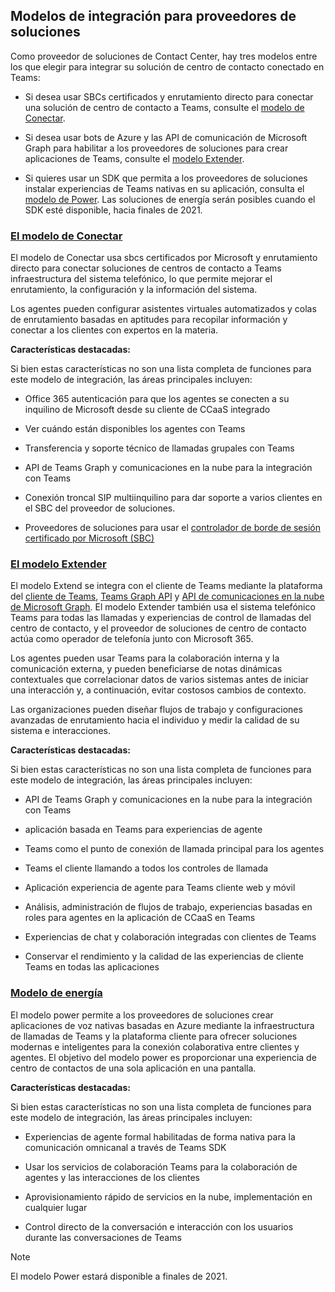 ## <a name="integration-models-for-solution-providers"></a>Modelos de integración para proveedores de soluciones

<a name="steps"></a>

Como proveedor de soluciones de Contact Center, hay tres modelos entre los que elegir para integrar su solución de centro de contacto conectado en Teams:

- Si desea usar SBCs certificados y enrutamiento directo para conectar una solución de centro de contacto a Teams, consulte el [modelo de Conectar](?tabs=connect#steps).

- Si desea usar bots de Azure y las API de comunicación de Microsoft Graph para habilitar a los proveedores de soluciones para crear aplicaciones de Teams, consulte el [modelo Extender](?tabs=extend#steps).

- Si quieres usar un SDK que permita a los proveedores de soluciones instalar experiencias de Teams nativas en su aplicación, consulta el [modelo de Power](?tabs=power#steps). Las soluciones de energía serán posibles cuando el SDK esté disponible, hacia finales de 2021.

### <a name="the-connect-model"></a>[**El modelo de Conectar**](#tab/connect)

El modelo de Conectar usa sbcs certificados por Microsoft y enrutamiento directo para conectar soluciones de centros de contacto a Teams infraestructura del sistema telefónico, lo que permite mejorar el enrutamiento, la configuración y la información del sistema.

Los agentes pueden configurar asistentes virtuales automatizados y colas de enrutamiento basadas en aptitudes para recopilar información y conectar a los clientes con expertos en la materia.

**Características destacadas:**

Si bien estas características no son una lista completa de funciones para este modelo de integración, las áreas principales incluyen:

- Office 365 autenticación para que los agentes se conecten a su inquilino de Microsoft desde su cliente de CCaaS integrado

- Ver cuándo están disponibles los agentes con Teams

- Transferencia y soporte técnico de llamadas grupales con Teams

- API de Teams Graph y comunicaciones en la nube para la integración con Teams

- Conexión troncal SIP multiinquilino para dar soporte a varios clientes en el SBC del proveedor de soluciones.

- Proveedores de soluciones para usar el [<span class="underline">controlador de borde de sesión certificado por Microsoft (SBC)</span>](../direct-routing-border-controllers.md)

### <a name="the-extend-model"></a>[**El modelo Extender**](#tab/extend)

El modelo Extend se integra con el cliente de Teams mediante la plataforma del [cliente de Teams](/microsoftteams/platform/overview), [Teams Graph API](/graph/api/resources/teams-api-overview) y [API de comunicaciones en la nube de Microsoft Graph](/graph/api/resources/communications-api-overview). El modelo Extender también usa el sistema telefónico Teams para todas las llamadas y experiencias de control de llamadas del centro de contacto, y el proveedor de soluciones de centro de contacto actúa como operador de telefonía junto con Microsoft 365.

Los agentes pueden usar Teams para la colaboración interna y la comunicación externa, y pueden beneficiarse de notas dinámicas contextuales que correlacionar datos de varios sistemas antes de iniciar una interacción y, a continuación, evitar costosos cambios de contexto.

Las organizaciones pueden diseñar flujos de trabajo y configuraciones avanzadas de enrutamiento hacia el individuo y medir la calidad de su sistema e interacciones.

**Características destacadas:**

Si bien estas características no son una lista completa de funciones para este modelo de integración, las áreas principales incluyen:

- API de Teams Graph y comunicaciones en la nube para la integración con Teams

- aplicación basada en Teams para experiencias de agente

- Teams como el punto de conexión de llamada principal para los agentes

- Teams el cliente llamando a todos los controles de llamada

- Aplicación experiencia de agente para Teams cliente web y móvil

- Análisis, administración de flujos de trabajo, experiencias basadas en roles para agentes en la aplicación de CCaaS en Teams

- Experiencias de chat y colaboración integradas con clientes de Teams

- Conservar el rendimiento y la calidad de las experiencias de cliente Teams en todas las aplicaciones

### <a name="the-power-model"></a>[**Modelo de energía**](#tab/power)

El modelo power permite a los proveedores de soluciones crear aplicaciones de voz nativas basadas en Azure mediante la infraestructura de llamadas de Teams y la plataforma cliente para ofrecer soluciones modernas e inteligentes para la conexión colaborativa entre clientes y agentes. El objetivo del modelo power es proporcionar una experiencia de centro de contactos de una sola aplicación en una pantalla.

**Características destacadas:**

Si bien estas características no son una lista completa de funciones para este modelo de integración, las áreas principales incluyen:

- Experiencias de agente formal habilitadas de forma nativa para la comunicación omnicanal a través de Teams SDK

- Usar los servicios de colaboración Teams para la colaboración de agentes y las interacciones de los clientes

- Aprovisionamiento rápido de servicios en la nube, implementación en cualquier lugar

- Control directo de la conversación e interacción con los usuarios durante las conversaciones de Teams

> [!NOTE]
> El modelo Power estará disponible a finales de 2021.
